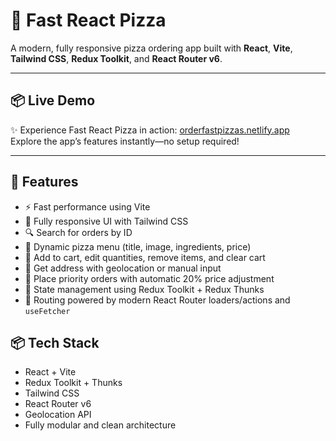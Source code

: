 # 🍕 Fast React Pizza

A modern, fully responsive pizza ordering app built with **React**, **Vite**, **Tailwind CSS**, **Redux Toolkit**, and **React Router v6**.

---

## 📦 Live Demo

✨ Experience Fast React Pizza in action: [orderfastpizzas.netlify.app](https://orderfastpizzas.netlify.app/)  
Explore the app’s features instantly—no setup required!

---

## 🚀 Features

- ⚡ Fast performance using Vite
- 📱 Fully responsive UI with Tailwind CSS
- 🔍 Search for orders by ID
- 📝 Dynamic pizza menu (title, image, ingredients, price)
- 🛒 Add to cart, edit quantities, remove items, and clear cart
- 📍 Get address with geolocation or manual input
- 🚚 Place priority orders with automatic 20% price adjustment
- 🧠 State management using Redux Toolkit + Redux Thunks
- 🧭 Routing powered by modern React Router loaders/actions and `useFetcher`

## 📦 Tech Stack

- React + Vite
- Redux Toolkit + Thunks
- Tailwind CSS
- React Router v6
- Geolocation API
- Fully modular and clean architecture
